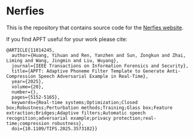 # Nerfies

This is the repository that contains source code for the [Nerfies website](https://nerfies.github.io).

If you find APFT useful for your work please cite:
```
@ARTICLE{11014245,
  author={Huang, Yihuan and Ren, Yanzhen and Sun, Zongkun and Zhai, Liming and Wang, Jingmin and Liu, Wuyang},
  journal={IEEE Transactions on Information Forensics and Security}, 
  title={APFT: Adaptive Phoneme Filter Template to Generate Anti-Compression Speech Adversarial Example in Real-Time}, 
  year={2025},
  volume={20},
  number={},
  pages={5152-5165},
  keywords={Real-time systems;Optimization;Closed box;Robustness;Perturbation methods;Training;Glass box;Feature extraction;Bridges;Adaptive filters;Automatic speech recognition;adversarial example;privacy protection;real-time;compression robustness},
  doi={10.1109/TIFS.2025.3573182}}
```
